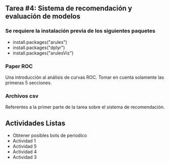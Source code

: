 ## Tarea #4: Sistema de recomendación y evaluación de modelos

### Se requiere la instalación previa de los siguientes paquetes
- install.packages("arules")
- install.packages("dplyr")
- install.packages("arulesViz")

### Paper ROC 
Una introducción al análisis de curvas ROC. Tomar en cuenta solamente las primeras 5 secciones.

### Archivos csv
Referentes a la primer parte de la tarea sobre el sistema de recomendación.

## Actividades Listas
- Obtener posibles bots de periodico
- Actividad 1
- Actividad 5
- Actividad 4
- Actividad 3

